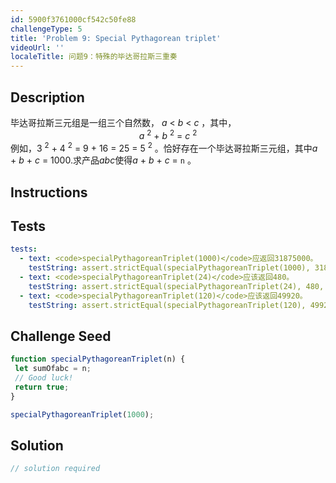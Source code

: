 ```yaml
---
id: 5900f3761000cf542c50fe88
challengeType: 5
title: 'Problem 9: Special Pythagorean triplet'
videoUrl: ''
localeTitle: 问题9：特殊的毕达哥拉斯三重奏
---
```


## Description
<section id="description">毕达哥拉斯三元组是一组三个自然数， <var>a</var> &lt; <var>b</var> &lt; <var>c</var> ，其中， <div style="text-align: center;"> <var>a</var> <sup>2</sup> + <var>b</var> <sup>2</sup> = <var>c</var> <sup>2</sup> </div>例如，3 <sup>2</sup> + 4 <sup>2</sup> = 9 + 16 = 25 = 5 <sup>2</sup> 。恰好存在一个毕达哥拉斯三元组，其中<var>a</var> + <var>b</var> + <var>c</var> = 1000.求产品<var>abc</var>使得<var>a</var> + <var>b</var> + <var>c</var> = <code>n</code> 。 </section>

## Instructions
<section id="instructions">
</section>

## Tests
<section id='tests'>

```yml
tests:
  - text: <code>specialPythagoreanTriplet(1000)</code>应返回31875000。
    testString: assert.strictEqual(specialPythagoreanTriplet(1000), 31875000, '<code>specialPythagoreanTriplet(1000)</code> should return 31875000.');
  - text: <code>specialPythagoreanTriplet(24)</code>应该返回480。
    testString: assert.strictEqual(specialPythagoreanTriplet(24), 480, '<code>specialPythagoreanTriplet(24)</code> should return 480.');
  - text: <code>specialPythagoreanTriplet(120)</code>应该返回49920。
    testString: assert.strictEqual(specialPythagoreanTriplet(120), 49920, '<code>specialPythagoreanTriplet(120)</code> should return 49920.');

```

</section>

## Challenge Seed
<section id='challengeSeed'>

<div id='js-seed'>

```js
function specialPythagoreanTriplet(n) {
 let sumOfabc = n;
 // Good luck!
 return true;
}

specialPythagoreanTriplet(1000);

```

</div>



</section>

## Solution
<section id='solution'>

```js
// solution required
```
</section>
